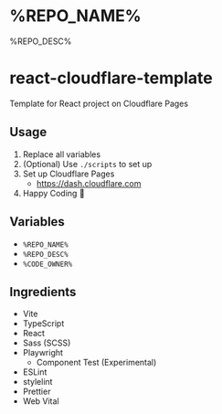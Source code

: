 # %REPO_NAME%
%REPO_DESC%

<!-- Remove below! -->

# react-cloudflare-template

Template for React project on Cloudflare Pages

## Usage

1. Replace all variables
1. (Optional) Use `./scripts` to set up
1. Set up Cloudflare Pages
    - https://dash.cloudflare.com
1. Happy Coding :tada:

## Variables

- `%REPO_NAME%`
- `%REPO_DESC%`
- `%CODE_OWNER%`

## Ingredients

- Vite
- TypeScript
- React
- Sass (SCSS)
- Playwright
    - Component Test (Experimental)
- ESLint
- stylelint
- Prettier
- Web Vital
